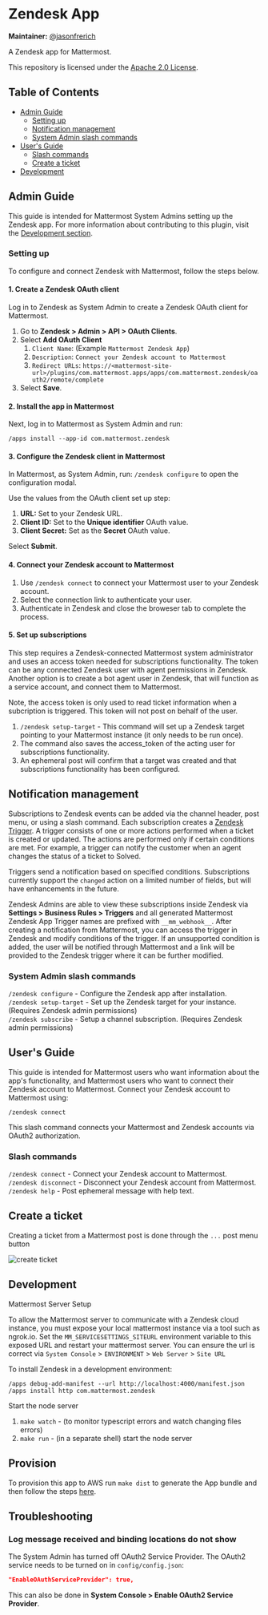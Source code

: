 # Zendesk App

**Maintainer:** [@jasonfrerich](https://github.com/jfrerich)

A Zendesk app for Mattermost.

This repository is licensed under the [Apache 2.0 License](https://github.com/mattermost/mattermost-plugin-github/blob/master/LICENSE).

## Table of Contents

- [Admin Guide](#admin-guide)
  - [Setting up](#setting-up)
  - [Notification management](#notification-management)
  - [System Admin slash commands](#system-admin-slash-commands)
- [User's Guide](#users-guide)
  - [Slash commands](#slash-commands)
  - [Create a ticket](#create-a-ticket)
- [Development](#development)

## Admin Guide

This guide is intended for Mattermost System Admins setting up the Zendesk app. For more information about contributing to this plugin, visit the [Development section](#development).

### Setting up

To configure and connect Zendesk with Mattermost, follow the steps below.

#### 1. Create a Zendesk OAuth client

Log in to Zendesk as System Admin to create a Zendesk OAuth client for Mattermost.

1. Go to **Zendesk > Admin > API > OAuth Clients**.
1. Select **Add OAuth Client**
    1. `Client Name`: (Example `Mattermost Zendesk App`)
    1. `Description`: `Connect your Zendesk account to Mattermost`
    1. `Redirect URLs`: `https://<mattermost-site-url>/plugins/com.mattermost.apps/apps/com.mattermost.zendesk/oauth2/remote/complete`
1. Select **Save**.

#### 2. Install the app in Mattermost

Next, log in to Mattermost as System Admin and run:

`/apps install --app-id com.mattermost.zendesk`

#### 3. Configure the Zendesk client in Mattermost

In Mattermost, as System Admin, run: `/zendesk configure` to open the configuration modal.

Use the values from the OAuth client set up step:

1. **URL:** Set to your Zendesk URL.
1. **Client ID:** Set to the **Unique identifier** OAuth value.
1. **Client Secret:** Set as the **Secret** OAuth value.

Select **Submit**.

#### 4. Connect your Zendesk account to Mattermost

1. Use `/zendesk connect` to connect your Mattermost user to your Zendesk account.
1. Select the connection link to authenticate your user.
1. Authenticate in Zendesk and close the broweser tab to complete the process.

#### 5. Set up subscriptions

This step requires a Zendesk-connected Mattermost system administrator and uses an access token needed for subscriptions functionality. The token can be any connected Zendesk user with agent permissions in Zendesk. Another option is to create a bot agent user in Zendesk, that will function as a service account, and connect them to Mattermost.

Note, the access token is only used to read ticket information when a subcription is triggered. This token will not post on behalf of the user.

1. `/zendesk setup-target` - This command will set up a Zendesk target pointing to your Mattermost instance (it only needs to be run once).
1. The command also saves the access_token of the acting user for subscriptions functionality.
1. An ephemeral post will confirm that a target was created and that subscriptions functionality has been configured.

## Notification management

Subscriptions to Zendesk events can be added via the channel header, post menu, or using a slash command. Each subscription creates a [Zendesk Trigger](https://developer.zendesk.com/rest_api/docs/support/triggers). A trigger consists of one or more actions performed when a ticket is created or updated. The actions are performed only if certain conditions are met. For example, a trigger can notify the customer when an agent changes the status of a ticket to Solved.

Triggers send a notification based on specified conditions. Subscriptions currently support the `changed` action on a limited number of fields, but will have enhancements in the future.

Zendesk Admins are able to view these subscriptions inside Zendesk via **Settings > Business Rules > Triggers** and all generated Mattermost Zendesk App Trigger names are prefixed with `__mm_webhook__`. After creating a notification from Mattermost, you can access the trigger in Zendesk and modify conditions of the trigger. If an unsupported condition is added, the user will be notified through Mattermost and a link will be provided to the Zendesk trigger where it can be further modified.

### System Admin slash commands

`/zendesk configure` - Configure the Zendesk app after installation.  
`/zendesk setup-target` - Set up the Zendesk target for your instance. (Requires Zendesk admin permissions)  
`/zendesk subscribe` - Setup a channel subscription. (Requires Zendesk admin permissions)  

## User's Guide

This guide is intended for Mattermost users who want information about the app's functionality, and Mattermost users who want to connect their Zendesk account to Mattermost. Connect your Zendesk account to Mattermost using:

`/zendesk connect`

This slash command connects your Mattermost and Zendesk accounts via OAuth2 authorization.

### Slash commands

`/zendesk connect` - Connect your Zendesk account to Mattermost.  
`/zendesk disconnect` - Disconnect your Zendesk account from Mattermost.  
`/zendesk help` - Post ephemeral message with help text.  

## Create a ticket

Creating a ticket from a Mattermost post is done through the `...` post menu button

![create ticket](./docs/create-ticket.gif)

## Development

Mattermost Server Setup

To allow the Mattermost server to communicate with a Zendesk cloud instance, you must expose your local mattermost instance via a tool such as ngrok.io. Set the `MM_SERVICESETTINGS_SITEURL` environment variable to this exposed URL and restart your mattermost server. You can ensure the url is correct via `System Console` > `ENVIRONMENT` > `Web Server` > `Site URL`

To install Zendesk in a development environment:

`/apps debug-add-manifest --url http://localhost:4000/manifest.json`  
`/apps install http com.mattermost.zendesk`

Start the node server

1. `make watch` - (to monitor typescript errors and watch changing files errors)
1. `make run` - (in a separate shell) start the node server

## Provision

To provision this app to AWS run `make dist` to generate the App bundle and then follow the steps [here](https://github.com/mattermost/mattermost-plugin-apps#provisioning).

## Troubleshooting

### Log message received and binding locations do not show

The System Admin has turned off OAuth2 Service Provider. The OAuth2 service needs to be turned on in `config/config.json`:

```json
"EnableOAuthServiceProvider": true,
```

This can also be done in **System Console > Enable OAuth2 Service Provider**.
